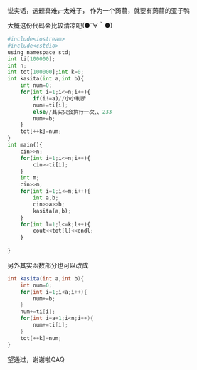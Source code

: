 说实话，~~这题真难，太难了~~，
作为一个蒟蒻，就要有蒟蒻的亚子鸭

大概这份代码会比较清凉吧(●´∀｀●)

```python
#include<iostream>
#include<cstdio>
using namespace std;
int ti[100000];
int n;
int tot[100000];int k=0;
int kasita(int a,int b){
	int num=0;
	for(int i=1;i<=n;i++){
		if(i!=a)//小小判断 
		num+=ti[i];
		else//其实只会执行一次、、233 
		num+=b;
	}
	tot[++k]=num;
}
int main(){
	cin>>n;
	for(int i=1;i<=n;i++){
		cin>>ti[i];
	} 
	int m;
	cin>>m;
	for(int i=1;i<=m;i++){
		int a,b;
		cin>>a>>b;
		kasita(a,b);
	}
	for(int l=1;l<=k;l++){
		cout<<tot[l]<<endl;
	}
	
} 
```

另外其实函数部分也可以改成
```java
int kasita(int a,int b){
	int num=0;
	for(int i=1;i<a;i++){ 
		num+=b;
	}	
	num+=ti[i]; 
	for(int i=a+1;i<n;i++){
		num+=ti[i]; 
	}
	tot[++k]=num;
}
```

望通过，谢谢啦QAQ
